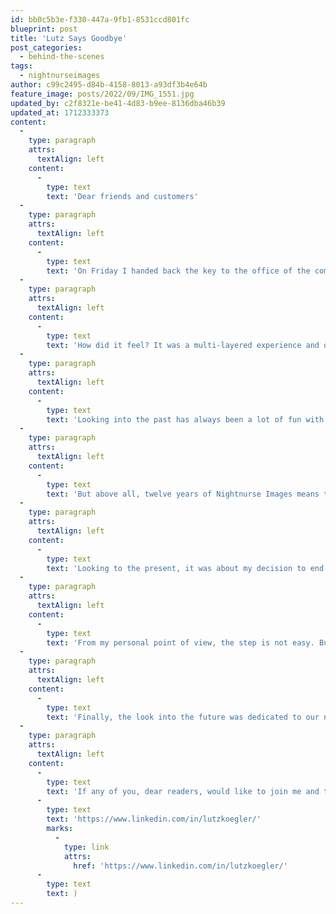 ```yaml
---
id: bb0c5b3e-f330-447a-9fb1-8531ccd801fc
blueprint: post
title: 'Lutz Says Goodbye'
post_categories:
  - behind-the-scenes
tags:
  - nightnurseimages
author: c99c2495-d84b-4158-8013-a93df3b4e64b
feature_image: posts/2022/09/IMG_1551.jpg
updated_by: c2f8321e-be41-4d83-b9ee-8136dba46b39
updated_at: 1712333373
content:
  -
    type: paragraph
    attrs:
      textAlign: left
    content:
      -
        type: text
        text: 'Dear friends and customers'
  -
    type: paragraph
    attrs:
      textAlign: left
    content:
      -
        type: text
        text: 'On Friday I handed back the key to the office of the company I co-founded exactly 12 years ago. At the end of last year, I had already announced that I would be retiring from the operational business at Nightnurse Images after an extended notice period. I will remain a shareholder and member of our Board of Directors in the future, but more on that in a moment.'
  -
    type: paragraph
    attrs:
      textAlign: left
    content:
      -
        type: text
        text: 'How did it feel? It was a multi-layered experience and of course a moving moment. But it was also very good. Most of the team had gathered around the big counter in the Nightnurse office at Limmatstrasse over lunch, I made lasagne for everyone (despite the almost professional competition) - and then we talked a bit: about the past (12 years of Nightnurse Images), the present (my leaving), and of course the future (our new shareholders).'
  -
    type: paragraph
    attrs:
      textAlign: left
    content:
      -
        type: text
        text: 'Looking into the past has always been a lot of fun with Nightnurse. Friday was, to the day, the twelfth anniversary of the company''s registration. We recalled the story of how we three founders in our shared flat considered whether we should take the leap into the unknown with our own company and our passion for atmospheric architectural images - how the actual day of the founding felt - and how we had to borrow the money for the drinks afterwards. But also how our company name "clicked" right away back then and still describes and shapes our understanding of our work today.'
  -
    type: paragraph
    attrs:
      textAlign: left
    content:
      -
        type: text
        text: 'But above all, twelve years of Nightnurse Images means twelve years of close cooperation with you, our loyal customers. One of the greatest miracles of our company is that the very first order was followed by a second one. That you became our customers over time. That we have been able to enjoy this relationship of great respect with you - and that we have been able to work on hundreds of projects and thousands of images... We raised a glass to you, the many projects, the countless images, the team that has grown and what we have achieved so far. Many thanks to you, dear friends. And congratulations, great little company Nightnurse Images.'
  -
    type: paragraph
    attrs:
      textAlign: left
    content:
      -
        type: text
        text: 'Looking to the present, it was about my decision to end my operational involvement despite the many good developments of the past. Over the last few years, I have withdrawn more and more from the immediate project business and focused increasingly on entrepreneurial and strategic concerns within the organisation. Since 2020, I have been able to further my education with an Executive MBA at the University of St. Gallen - and during this further education, it became clear that entrepreneurship and strategy correspond with my strengths profile. In the end, the decision to retire from the operational business was an almost logical progression for me - especially because I will still be able to offer the contributions I am best at from my work on the Nightnurse Images Board of Directors.'
  -
    type: paragraph
    attrs:
      textAlign: left
    content:
      -
        type: text
        text: 'From my personal point of view, the step is not easy. But it is also a good moment for me as well as for the company. Nightnurse Images is in a better position today than ever before. Feedback on our work is very good, turnover has again improved significantly compared to the previous year, the efficiency of our operations has steadily improved and future growth prospects are good. In addition, the maturity of our Holacracy implementation is steadily improving. As for me, I am now looking forward to a future in which I, too, am better positioned than ever before and in which I can contribute my strategic and entrepreneurial interests to a new project.'
  -
    type: paragraph
    attrs:
      textAlign: left
    content:
      -
        type: text
        text: 'Finally, the look into the future was dedicated to our new shareholders. We warmly welcomed Rukiye and Günes into our small circle of owners. Both have been with Nightnurse Images for a long time and will be able to complement our general assembly and, in all likelihood, also the board of directors with their experience and competence. Welcome, Rukiye and Günes! I am particularly pleased that we have all built a company together in which it is not only possible to become a partner, but in which team members also want to do so. This alone is one of the decisive factors for me to look forward to the future of Nightnurse Images - beyond my personal involvement in the operational side of the business.'
  -
    type: paragraph
    attrs:
      textAlign: left
    content:
      -
        type: text
        text: 'If any of you, dear readers, would like to join me and tag along in my future adventures, I would of course be very happy to take you along on the journey: ('
      -
        type: text
        text: 'https://www.linkedin.com/in/lutzkoegler/'
        marks:
          -
            type: link
            attrs:
              href: 'https://www.linkedin.com/in/lutzkoegler/'
      -
        type: text
        text: )
---
```

